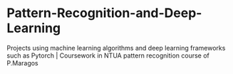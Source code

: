 # Pattern-Recognition-and-Deep-Learning
Projects using machine learning algorithms and deep learning frameworks such as Pytorch | Coursework in NTUA pattern recognition course of P.Maragos
